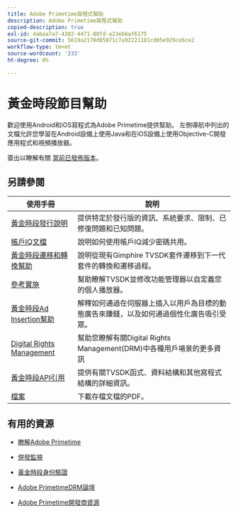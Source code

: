 ```yaml
---
title: Adobe Primetime寫程式幫助
description: Adobe Primetime寫程式幫助
copied-description: true
exl-id: 4abaa7a7-4302-4471-88fd-a23eb6af6175
source-git-commit: 5619a2170d85871c7a92221181cd05e929ce6ce2
workflow-type: tm+mt
source-wordcount: '233'
ht-degree: 0%

---
```


# 黃金時段節目幫助

歡迎使用Android和iOS寫程式為Adobe Primetime提供幫助。 左側導航中列出的文檔允許您學習在Android設備上使用Java和在iOS設備上使用Objective-C開發應用程式和視頻播放器。

簽出以瞭解有關 [當前已發佈版本](tvsdk-3x-ios-prog/ios-3x-introduction/ios-3x-overview/ios-3x-overview.md)。

## 另請參閱

| 使用手冊 | 說明 |
|---|---|
| [黃金時段發行說明](/help/release-notes/home.md) | 提供特定於發行版的資訊、系統要求、限制、已修復問題和已知問題。 |
| [帳戶IQ文檔](/help/AccountIQ/home.md) | 說明如何使用帳戶IQ減少密碼共用。 |
| [黃金時段遷移和轉換幫助](/help/migration-guides/home.md) | 說明從現有Gimphire TVSDK套件遷移到下一代套件的轉換和遷移過程。 |
| [參考實施](/help/android-reference-implementation/home.md) | 幫助瞭解TVSDK並修改功能管理器以自定義您的個人播放器。 |
| [黃金時段Ad Insertion幫助](/help/primetime-ad-insertion/home.md) | 解釋如何通過在伺服器上插入以用戶為目標的動態廣告來賺錢，以及如何通過個性化廣告吸引受眾。 |
| [Digital Rights Management](/help/digital-rights-management/home.md) | 幫助您瞭解有關Digital Rights Management(DRM)中各種用戶場景的更多資訊 |
| [黃金時段API引用](/help/reference/api-references.md) | 提供有關TVSDK函式、資料結構和其他寫程式結構的詳細資訊。 |
| [檔案](https://helpx.adobe.com/primetime/archives.html) | 下載存檔文檔的PDF。 |

## 有用的資源

* [瞭解Adobe Primetime](https://www.adobe.com/in/marketing/primetime.html)

* [併發監視](https://tve.helpdocsonline.com/concurrency-monitoring-introduction)

* [黃金時段身份驗證](https://tve.helpdocsonline.com/home)

* [Adobe PrimetimeDRM論壇](https://forums.adobe.com/community/adobe_access)

* [Adobe Primetime開發商資源](https://www.adobe.com/devnet/primetime.html)
